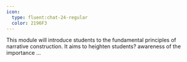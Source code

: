 ```yaml
---
icon:
  type: fluent:chat-24-regular
  color: 2196F3
---
```


This module will introduce students to the fundamental principles of narrative construction. It aims to heighten students? awareness of the importance ... 
